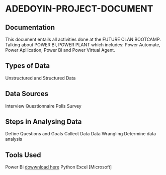 # ADEDOYIN-PROJECT-DOCUMENT
## Documentation
This document entails all activities done at the FUTURE CLAN BOOTCAMP.
Talking about POWER BI, POWER PLANT which includes: Power Automate, Power Apllication, Power Bi and Power Virtual Agent.
## Types of Data
Unstructured and Structured Data
## Data Sources
Interview
Questionnaire
Polls
Survey
## Steps in Analysing Data
Define Questions and Goals
Collect Data
Data Wrangling
Determine data analysis
## Tools Used
Power Bi [dowwnload here](https://microsoft.com)
Python
Excel [Microsoft]
